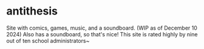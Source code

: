 # antithesis
Site with comics, games, music,  and a soundboard. (WIP as of December 10 2024)
Also has a soundboard, so that's nice!
This site is rated highly by nine out of ten school administrators~

